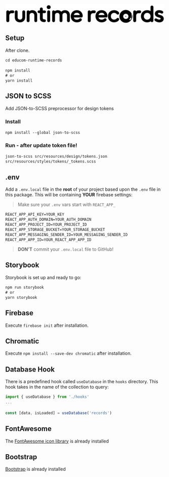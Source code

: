 <img src='./src/resources/images/logo-black.svg' />

## Setup

After clone.

```shell
cd educom-runtime-records

npm install 
# or
yarn install
```

## JSON to SCSS
Add JSON-to-SCSS preprocessor for design tokens

### Install
```shell
npm install --global json-to-scss 
````

### Run - after update token file!
```shell
json-to-scss src/resources/design/tokens.json src/resources/styles/tokens/_tokens.scss
```

## .env
Add a `.env.local` file in the **root** of your project based upon the `.env` file in this
package. This will be containing **YOUR** firebase settings:

> Make sure your `.env` vars start with `REACT_APP_`

```dotenv
REACT_APP_API_KEY=YOUR_KEY
REACT_APP_AUTH_DOMAIN=YOUR_AUTH_DOMAIN
REACT_APP_PROJECT_ID=YOUR_PROJECT_ID
REACT_APP_STORAGE_BUCKET=YOUR_STORAGE_BUCKET
REACT_APP_MESSAGING_SENDER_ID=YOUR_MESSAGING_SENDER_ID
REACT_APP_APP_ID=YOUR_REACT_APP_APP_ID
```

> **DON'T** commit your `.env.local` file to GitHub!

## Storybook 
Storybook is set up and ready to go: 
```shell
npm run storybook 
# or 
yarn storybook
```


## Firebase
Execute `firebase init` after installation.

## Chromatic
Execute `npm install --save-dev chromatic` after installation.

## Database Hook
There is a  predefined hook called `useDatabase` in the
`hooks` directory. This hook takes in the name of the collection
to query:

```jsx
import { useDatabase } from './hooks'
...

const [data, isLoaded] = useDatabase('records')
```

## FontAwesome
The [FontAwesome icon library](https://fontawesome.com/v5/docs/web/use-with/react) is already installed

## Bootstrap
[Bootstrap](https://react-bootstrap.github.io/getting-started/introduction) is already installed